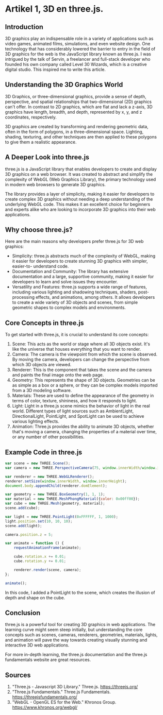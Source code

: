 # Artikel 1, 3D en three.js. 

## Introduction

3D graphics play an indispensable role in a variety of applications such as video games, animated films, simulations, and even website design. One technology that has considerably lowered the barrier to entry in the field of 3D graphics for the web is the JavaScript library known as three.js. I was intrigued by the talk of Servin, a freelancer and full-stack developer who founded his own company called Level 30 Wizards, which is a creative digital studio. This inspired me to write this article.

## Understanding the 3D Graphics World
3D Graphics, or three-dimensional graphics, provide a sense of depth, perspective, and spatial relationships that two-dimensional (2D) graphics can't offer. In contrast to 2D graphics, which are flat and lack a z-axis, 3D graphics have length, breadth, and depth, represented by x, y, and z coordinates, respectively.

3D graphics are created by transforming and rendering geometric data, often in the form of polygons, in a three-dimensional space. Lighting, shading, texturing, and other techniques are then applied to these polygons to give them a realistic appearance.

## A Deeper Look into three.js
three.js is a JavaScript library that enables developers to create and display 3D graphics on a web browser. It was created to abstract and simplify the complexity of WebGL (Web Graphics Library), the primary technology used in modern web browsers to generate 3D graphics.

The library provides a layer of simplicity, making it easier for developers to create complex 3D graphics without needing a deep understanding of the underlying WebGL code. This makes it an excellent choice for beginners and experts alike who are looking to incorporate 3D graphics into their web applications.

## Why choose three.js?
Here are the main reasons why developers prefer three.js for 3D web graphics:

- Simplicity: three.js abstracts much of the complexity of WebGL, making it easier for developers to create stunning 3D graphics with simpler, easier-to- understand code.
- Documentation and Community: The library has extensive documentation and a large, supportive community, making it easier for developers to learn and solve issues they encounter.
- Versatility and Features: three.js supports a wide range of features, including various lighting and shadowing techniques, shaders, post-processing effects, and animations, among others. It allows developers to create a wide variety of 3D objects and scenes, from simple geometric shapes to complex models and environments.

## Core Concepts in three.js
To get started with three.js, it is crucial to understand its core concepts:

1. Scene: This acts as the world or stage where all 3D objects exist. It's like the universe that houses everything that you want to render.
2. Camera: The camera is the viewpoint from which the scene is observed. By moving the camera, developers can change the perspective from which 3D objects are viewed.
3. Renderer: This is the component that takes the scene and the camera and paints the final image onto the web page.
4. Geometry: This represents the shape of 3D objects. Geometries can be as simple as a box or a sphere, or they can be complex models imported from a 3D modeling software.
5. Materials: These are used to define the appearance of the geometry in terms of color, texture, shininess, and how it responds to light.
6. Light: Light in a three.js scene mimics the behavior of light in the real world. Different types of light sources such as AmbientLight, DirectionalLight, PointLight, and SpotLight can be used to achieve various lighting effects.
7. Animation: Three.js provides the ability to animate 3D objects, whether that's moving a camera, changing the properties of a material over time, or any number of other possibilities.

## Example Code in three.js
```js
var scene = new THREE.Scene();
var camera = new THREE.PerspectiveCamera(75, window.innerWidth/window.innerHeight, 0.1, 1000);

var renderer = new THREE.WebGLRenderer();
renderer.setSize(window.innerWidth, window.innerHeight);
document.body.appendChild(renderer.domElement);

var geometry = new THREE.BoxGeometry(1, 1, 1);
var material = new THREE.MeshPhongMaterial({color: 0x00ff00});
var cube = new THREE.Mesh(geometry, material);
scene.add(cube);

var light = new THREE.PointLight(0xFFFFFF, 1, 1000);
light.position.set(10, 10, 10);
scene.add(light);

camera.position.z = 5;

var animate = function () {
    requestAnimationFrame(animate);

    cube.rotation.x += 0.01;
    cube.rotation.y += 0.01;

    renderer.render(scene, camera);
};

animate();
```

In this code, I added a PointLight to the scene, which creates the illusion of depth and shape on the cube.

## Conclusion
three.js is a powerful tool for creating 3D graphics in web applications. The learning curve might seem steep initially, but understanding the core concepts such as scenes, cameras, renderers, geometries, materials, lights, and animation will pave the way towards creating visually stunning and interactive 3D web applications.

For more in-depth learning, the three.js documentation and the three.js fundamentals website are great resources.

## Sources
1. "Three.js - Javascript 3D Library." Three.js. https://threejs.org/
2. "Three.js Fundamentals." Three.js Fundamentals. https://threejsfundamentals.org/
3. "WebGL - OpenGL ES for the Web." Khronos Group. https://www.khronos.org/webgl/

